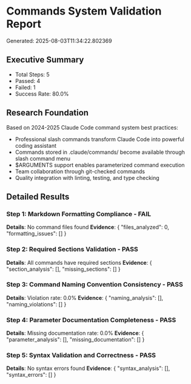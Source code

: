 
# Commands System Validation Report
Generated: 2025-08-03T11:34:22.802369

## Executive Summary
- Total Steps: 5
- Passed: 4
- Failed: 1
- Success Rate: 80.0%

## Research Foundation
Based on 2024-2025 Claude Code command system best practices:
- Professional slash commands transform Claude Code into powerful coding assistant
- Commands stored in .claude/commands/ become available through slash command menu
- $ARGUMENTS support enables parameterized command execution
- Team collaboration through git-checked commands
- Quality integration with linting, testing, and type checking

## Detailed Results

### Step 1: Markdown Formatting Compliance - FAIL
**Details**: No command files found
**Evidence**: {
  "files_analyzed": 0,
  "formatting_issues": []
}

### Step 2: Required Sections Validation - PASS
**Details**: All commands have required sections
**Evidence**: {
  "section_analysis": [],
  "missing_sections": []
}

### Step 3: Command Naming Convention Consistency - PASS
**Details**: Violation rate: 0.0%
**Evidence**: {
  "naming_analysis": [],
  "naming_violations": []
}

### Step 4: Parameter Documentation Completeness - PASS
**Details**: Missing documentation rate: 0.0%
**Evidence**: {
  "parameter_analysis": [],
  "missing_documentation": []
}

### Step 5: Syntax Validation and Correctness - PASS
**Details**: No syntax errors found
**Evidence**: {
  "syntax_analysis": [],
  "syntax_errors": []
}
